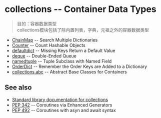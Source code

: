 # collections -- Container Data Types
> 目的：容器数据类型<br>
> collections模块包括了除内置列表，字典，元祖之外的容器数据类型

* [ChainMap](https://github.com/chenyang929/python3_module_of_the_week_zh/blob/master/Data%20Structures/collections/ChainMap/ChainMap.md) -- Search Multiple Dictionaries
* [Counter](https://github.com/chenyang929/python3_module_of_the_week_zh/blob/master/Data%20Structures/collections/Counter/Counter.md) -- Count Hashable Objects
* [defaultdict](https://github.com/chenyang929/python3_module_of_the_week_zh/blob/master/Data%20Structures/collections/defaultdict/defaultdict.md) -- Missing Keys Return a Default Value
* [deque](https://github.com/chenyang929/python3_module_of_the_week_zh/blob/master/Data%20Structures/collections/deque/deque.md) -- Double-Ended Queue
* [namedtuple](https://github.com/chenyang929/python3_module_of_the_week_zh/blob/master/Data%20Structures/collections/namedtuple/namedtuple.md) -- Tuple Subclass with Named Field
* [OrderDict](https://github.com/chenyang929/python3_module_of_the_week_zh/blob/master/Data%20Structures/collections/OrderedDict/OrderedDict.md) -- Remember the Order Keys are Added to a Dictionary
* [collections.abc]() -- Abstract Base Classes for Containers

## See also
* [Standard library documentation for collections](https://docs.python.org/3.6/library/collections.html)
* [PEP 342](https://www.python.org/dev/peps/pep-0342/) -- Coroutines via Enhanced Generators
* [PEP 492](https://www.python.org/dev/peps/pep-0492/) -- Coroutines with asyn and await syntax


